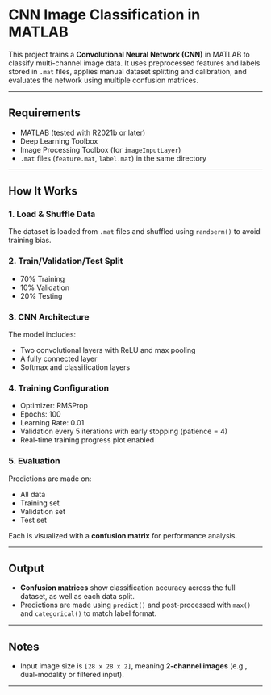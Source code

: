 #  CNN Image Classification in MATLAB

This project trains a **Convolutional Neural Network (CNN)** in MATLAB to classify multi-channel image data. It uses preprocessed features and labels stored in `.mat` files, applies manual dataset splitting and calibration, and evaluates the network using multiple confusion matrices.

---

##  Requirements

- MATLAB (tested with R2021b or later)
- Deep Learning Toolbox
- Image Processing Toolbox (for `imageInputLayer`)
- `.mat` files (`feature.mat`, `label.mat`) in the same directory

---

##  How It Works

### 1. **Load & Shuffle Data**
The dataset is loaded from `.mat` files and shuffled using `randperm()` to avoid training bias.

### 2. **Train/Validation/Test Split**
- 70% Training
- 10% Validation
- 20% Testing

### 3. **CNN Architecture**
The model includes:
- Two convolutional layers with ReLU and max pooling
- A fully connected layer
- Softmax and classification layers

### 4. **Training Configuration**
- Optimizer: RMSProp
- Epochs: 100
- Learning Rate: 0.01
- Validation every 5 iterations with early stopping (patience = 4)
- Real-time training progress plot enabled

### 5. **Evaluation**
Predictions are made on:
- All data
- Training set
- Validation set
- Test set

Each is visualized with a **confusion matrix** for performance analysis.

---

##  Output

- **Confusion matrices** show classification accuracy across the full dataset, as well as each data split.
- Predictions are made using `predict()` and post-processed with `max()` and `categorical()` to match label format.

---


##  Notes

- Input image size is `[28 x 28 x 2]`, meaning **2-channel images** (e.g., dual-modality or filtered input).

---

